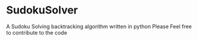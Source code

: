 # SudokuSolver
A Sudoku Solving backtracking algorithm written in python
Please Feel free to contribute to the code
